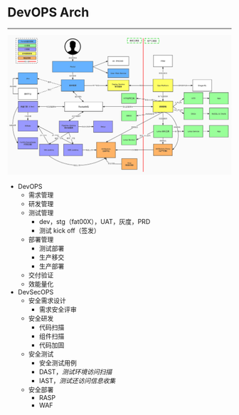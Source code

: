 # DevOPS Arch

---
![DevOPS 架构设计](../resoure/DevOps架构设计.jpg)

- DevOPS
  - 需求管理
  - 研发管理
  - 测试管理
    - dev，stg（fat00X），UAT，灰度，PRD
    - 测试 kick off（签发）
  - 部署管理
    - 测试部署
    - 生产移交
    - 生产部署
  - 交付验证
  - 效能量化
- DevSecOPS
  - 安全需求设计
    - 需求安全评审
  - 安全研发
    - 代码扫描
    - 组件扫描
    - 代码加固
  - 安全测试
    - 安全测试用例
    - DAST，*测试环境访问扫描*
    - IAST，*测试还访问信息收集*
  - 安全部署
    - RASP
    - WAF
